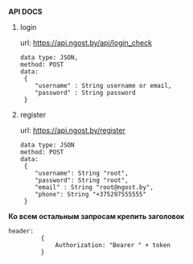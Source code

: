**API DOCS**

1) login

   url: https://api.ngost.by/api/login_check
   
       data type: JSON,
       method: POST
       data: 
        {
           "username" : String username or email,
           "password" : String password
        }
 2) register
 
    url: https://api.ngost.by/register
    
        data type: JSON
        method: POST
        data: 
         {
            "username": String "root",
            "password": String "root",
            "email" : String "root@ngost.by",
            "phone": String "+375297555555"
         }
         
 **Ко всем остальным запросам крепить заголовок** 
    
    header: 
             {
                 Authorization: "Bearer " + token
             }